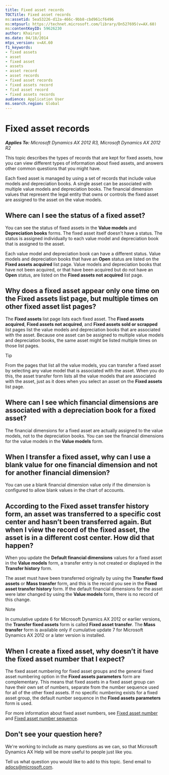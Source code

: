 ```yaml
---
title: Fixed asset records
TOCTitle: Fixed asset records
ms:assetid: 5ea53226-d12a-466c-9bb8-cbd961cf6496
ms:mtpsurl: https://technet.microsoft.com/library/Dn527695(v=AX.60)
ms:contentKeyID: 59626230
author: Khairunj
ms.date: 04/18/2014
mtps_version: v=AX.60
f1_keywords:
- fixed assets
- asset
- fixed asset
- assets
- asset record
- asset records
- fixed asset records
- fixed assets record
- fixd asset record
- fixed assets records
audience: Application User
ms.search.region: Global
---
```


# Fixed asset records 


_**Applies To:** Microsoft Dynamics AX 2012 R3, Microsoft Dynamics AX 2012 R2_

This topic describes the types of records that are kept for fixed assets, how you can view different types of information about fixed assets, and answers other common questions that you might have.

Each fixed asset is managed by using a set of records that include value models and depreciation books. A single asset can be associated with multiple value models and depreciation books. The financial dimension values that represent the legal entity that owns or controls the fixed asset are assigned to the asset on the value models.

## Where can I see the status of a fixed asset?

You can see the status of fixed assets in the **Value models** and **Depreciation books** forms. The fixed asset itself doesn’t have a status. The status is assigned individually to each value model and depreciation book that is assigned to the asset.

Each value model and depreciation book can have a different status. Value models and depreciation books that have an **Open** status are listed on the **Fixed assets acquired** list page. Value models and depreciation books that have not been acquired, or that have been acquired but do not have an **Open** status, are listed on the **Fixed assets not acquired** list page.

## Why does a fixed asset appear only one time on the Fixed assets list page, but multiple times on other fixed asset list pages?

The **Fixed assets** list page lists each fixed asset. The **Fixed assets acquired**, **Fixed assets not acquired**, and **Fixed assets sold or scrapped** list pages list the value models and depreciation books that are associated with the asset. Because one asset can be assigned to multiple value models and depreciation books, the same asset might be listed multiple times on those list pages.


> [!TIP]
> <P>From the pages that list all the value models, you can transfer a fixed asset by selecting any value model that is associated with the asset. When you do this, the asset transfer form lists all the value models that are associated with the asset, just as it does when you select an asset on the <STRONG>Fixed assets</STRONG> list page.</P>



## Where can I see which financial dimensions are associated with a depreciation book for a fixed asset?

The financial dimensions for a fixed asset are actually assigned to the value models, not to the depreciation books. You can see the financial dimensions for the value models in the **Value models** form.

## When I transfer a fixed asset, why can I use a blank value for one financial dimension and not for another financial dimension?

You can use a blank financial dimension value only if the dimension is configured to allow blank values in the chart of accounts.

## According to the Fixed asset transfer history form, an asset was transferred to a specific cost center and hasn’t been transferred again. But when I view the record of the fixed asset, the asset is in a different cost center. How did that happen?

When you update the **Default financial dimensions** values for a fixed asset in the **Value models** form, a transfer entry is not created or displayed in the **Transfer history** form.

The asset must have been transferred originally by using the **Transfer fixed assets** or **Mass transfer** form, and this is the record you see in the **Fixed asset transfer history** form. If the default financial dimensions for the asset were later changed by using the **Value models** form, there is no record of this change.


> [!NOTE]
> <P>In cumulative update 6 for Microsoft Dynamics AX 2012 or earlier versions, the <STRONG>Transfer fixed assets</STRONG> form is called <STRONG>Fixed asset transfer</STRONG>. The <STRONG>Mass transfer</STRONG> form is available only if cumulative update 7 for Microsoft Dynamics AX 2012 or a later version is installed.</P>



## When I create a fixed asset, why doesn’t it have the fixed asset number that I expect?

The fixed asset numbering for fixed asset groups and the general fixed asset numbering option in the **Fixed assets parameters** form are complementary. This means that fixed assets in a fixed asset group can have their own set of numbers, separate from the number sequence used for all of the other fixed assets. If no specific numbering exists for a fixed asset group, the default number sequence in the **Fixed assets parameters** form is used.

For more information about fixed asset numbers, see [Fixed asset number](https://technet.microsoft.com/library/aa618207\(v=ax.60\)) and [Fixed asset number sequence](https://technet.microsoft.com/library/aa500119\(v=ax.60\)).

## Don't see your question here?

We're working to include as many questions as we can, so that Microsoft Dynamics AX Help will be more useful to people just like you.

Tell us what question you would like to add to this topic. Send email to <adocs@microsoft.com>.

  


